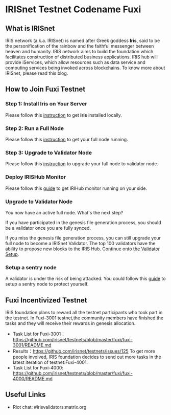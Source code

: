 # IRISnet Testnet Codename Fuxi

## What is IRISnet

IRIS network (a.k.a. IRISnet) is named after Greek goddess **Iris**, said to be the personification of the rainbow and the faithful messenger between heaven and humanity. IRIS network aims to build the foundation which facilitates construction of distributed business applications. IRIS hub will provide iServices, which allow resources such as data service and computing services being invoked across blockchains. To know more about IRISnet, please read this blog.

## How to Join Fuxi Testnet

### Step 1: Install Iris on Your Server

Please follow this [instruction](Install-Iris.md) to get **Iris** installed locally.

### Step 2: Run a Full Node

Please follow this [instruction](Full-Node.md) to get your full node running.


### Step 3: Upgrade to Validator Node

Please follow this [instruction](Validator-Node.md) to upgrade your full node to validator node.

### Deploy IRISHub Monitor

Please follow this [guide](../tools/Deploy-IRIS-Monitor.md) to get IRIHub monitor running on your side.


### Upgrade to Validator Node

You now have an active full node. What's the next step? 

If you have participated in the genesis file generation process, you should be a validator once you are fully synced. 

If you miss the genesis file generation process, you can still upgrade your full node to become a IRISnet Validator. The top 100 validators have the ability to propose new blocks to the IRIS Hub. Continue onto [the Validator Setup](Validator-Node.md).

### Setup a sentry node

A validator is under the risk of being attacked. You could follow this [guide](../validators/Setup-Sentry-Node.md) to setup a sentry node to protect yourself.

## Fuxi Incentivized Testnet
IRIS foundation plans to reward all the testnet participants who took part in the testnet. In Fuxi-3001 testnet,the community members have finished the tasks and they will receive their rewards in genesis allocation.
* Task List for Fuxi-3001： https://github.com/irisnet/testnets/blob/master/fuxi/fuxi-3001/README.md
* Results：https://github.com/irisnet/testnets/issues/125
To get more people involved, IRIS foundation decides to send out more tasks in the latest iteration of testnet:Fuxi-4001.
* Task List for Fuxi-4000: https://github.com/irisnet/testnets/blob/master/fuxi/fuxi-4000/README.md

##  Useful Links

* Riot chat: #irisvalidators:matrix.org
